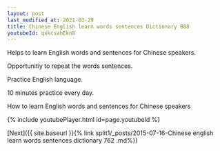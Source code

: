```yaml
---
layout: post
last_modified_at: 2021-03-29
title: Chinese English learn words sentences Dictionary 888 
youtubeId: qxkcsahEkn8
---
```

 
 
Helps to learn English words and sentences for Chinese speakers.

Opportunitiy to repeat the words sentences. 

Practice English language. 
 
10 minutes practice every day. 
 
How to learn English words and sentences for Chinese speakers 
 
{% include youtubePlayer.html id=page.youtubeId %}
 
 
[Next]({{ site.baseurl }}{% link  split1/_posts/2015-07-16-Chinese english learn words sentences dictionary 762 .md%})
 

